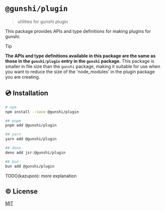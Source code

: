 # `@gunshi/plugin`

> utilities for gunshi plugin

This package provides APIs and type definitions for making plugins for gunshi.

<!-- eslint-disable markdown/no-missing-label-refs -->

> [!TIP]
> **The APIs and type definitions available in this package are the same as those in the `gunshi/plugin` entry in the `gunshi` package.**
> This package is smaller in file size than the `gunshi` package, making it suitable for use when you want to reduce the size of the 'node_modules' in the plugin package you are creating.

<!-- eslint-enable markdown/no-missing-label-refs -->

## 💿 Installation

```sh
# npm
npm install --save @gunshi/plugin

## pnpm
pnpm add @gunshi/plugin

## yarn
yarn add @gunshi/plugin

## deno
deno add jsr:@gunshi/plugin

## bun
bun add @gunshi/plugin
```

TODO(kazupon): more explanation

## ©️ License

[MIT](http://opensource.org/licenses/MIT)
